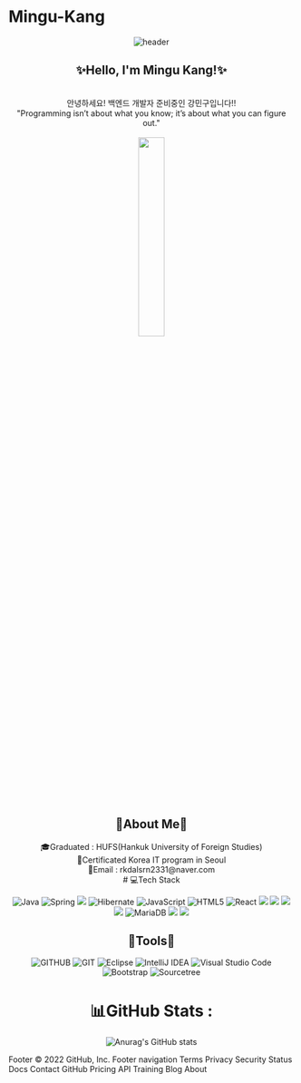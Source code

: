# Mingu-Kang
<div align="center">

![header](https://capsule-render.vercel.app/api?type=waving&&color=0:EEFF00,100:a82da8&height=200&width=100%&section=header&text=Mingu_Kang&fontSize=50)<br>
<h2>✨Hello, I'm Mingu Kang!✨</h2>

<br>
안녕하세요! 백엔드 개발자 준비중인 강민구입니다!!<br>
"Programming isn’t about what you know; it’s about what you can figure out." <br><br>
<img src="https://media4.giphy.com/media/H7N6iBKZ1F3dsIQYyd/giphy.gif?cid=ecf05e47apch5oganuy9kqat9bd1q5uo3niyo1nux58eq73r&rid=giphy.gif&ct=g" width="30%">
<h2>🎈About Me🎈</h2>
🎓Graduated : HUFS(Hankuk University of Foreign Studies)<br>
📜Certificated Korea IT program in Seoul<br>
💌Email : rkdalsrn2331@naver.com<br>
# 💻Tech Stack

![Java](https://img.shields.io/badge/java-%23ED8B00.svg?style=flat&logo=java&logoColor=white) 
![Spring](https://img.shields.io/badge/spring-%236DB33F.svg?style=flat&logo=spring&logoColor=white) 
<img src="https://img.shields.io/badge/Spring Boot-%236DB33F?style=flat&logo=Spring Boot&logoColor=white&">
![Hibernate](https://img.shields.io/badge/Hibernate-59666C?style=flat&logo=Hibernate&logoColor=white)
![JavaScript](https://img.shields.io/badge/javascript-%23323330.svg?style=flat&logo=javascript&logoColor=%23F7DF1E) 
![HTML5](https://img.shields.io/badge/html5-%23E34F26.svg?style=flat&logo=html5&logoColor=white)
![React](https://img.shields.io/badge/react-%2320232a.svg?style=flat&logo=react&logoColor=%2361DAFB)
<img src="https://img.shields.io/badge/CSS3-1572B6?style=flat-square&logo=CSS3&logoColor=white"/></a>
<img src="https://img.shields.io/badge/JavaScript-F7DF1E?style=flat&logo=JavaScript&logoColor=white"/></a>
<img src="https://img.shields.io/badge/jquery-0769AD?style=flat&logo=jquery&logoColor=white"><br>
<img src="https://img.shields.io/badge/MySQL-4479A1?style=flat&logo=MySQL&logoColor=white"/></a>
![MariaDB](https://img.shields.io/badge/MariaDB-003545?style=flat&logo=mariadb&logoColor=white) 
<img src="https://img.shields.io/badge/oracle-F80000?style=flat&logo=oracle&logoColor=white">
<img src="https://img.shields.io/badge/apache tomcat-F8DC75?style=flat&logo=apachetomcat&logoColor=white">
  
  
<h2>🎈Tools🎈</h2>

![GITHUB](https://img.shields.io/badge/github-181717.svg?style=flat&logo=github&logoColor=white)
![GIT](https://img.shields.io/badge/git-F05032.svg?style=flat&logo=git&logoColor=white)
![Eclipse](https://img.shields.io/badge/Eclipse-FE7A16.svg?style=flat&logo=Eclipse&logoColor=white)
![IntelliJ IDEA](https://img.shields.io/badge/IntelliJIDEA-000000.svg?style=flat&logo=intellij-idea&logoColor=white)
![Visual Studio Code](https://img.shields.io/badge/Visual%20Studio%20Code-0078d7.svg?style=flat&logo=visual-studio-code&logoColor=white)
![Bootstrap](https://img.shields.io/badge/bootstrap-%23563D7C.svg?style=flat&logo=bootstrap&logoColor=white)
![Sourcetree](https://img.shields.io/badge/Sourcetree-0052CC.svg?style=flat&logo=Sourcetree&logoColor=white)

# 📊GitHub Stats :
![Anurag's GitHub stats](https://github-readme-stats.vercel.app/api?username=WookCoding&show_icons=true&theme=algolia )
</div>

Footer
© 2022 GitHub, Inc.
Footer navigation
Terms
Privacy
Security
Status
Docs
Contact GitHub
Pricing
API
Training
Blog
About
